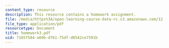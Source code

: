 ```yaml
---
content_type: resource
description: This resource contains a homework assignment.
file: /media/https%3A/open-learning-course-data-rc.s3.amazonaws.com/12-820-turbulence-in-the-ocean-and-atmosphere-spring-2006/7165f584a69bd76175dfd8542ce7591b_homework3.pdf
file_type: application/pdf
resourcetype: Document
title: homework3.pdf
uid: 7165f584-a69b-d761-75df-d8542ce7591b
---
```

